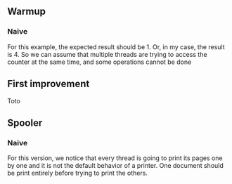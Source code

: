 ## Warmup

### Naive

For this example, the expected result should be 1. Or, in my case, the
result is 4. So we can assume that multiple threads are trying to access
the counter at the same time, and some operations cannot be done

## First improvement

Toto

## Spooler

### Naive

For this version, we notice that every thread is going to print its pages one
by one and it is not the default behavior of a printer. One document should be
print entirely before trying to print the others.